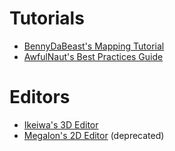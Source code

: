 <!-- TITLE: Mapping -->
<!-- SUBTITLE: Too many anime maps? Not enough anime maps? Ready to take matters into your own hands? You've come to the right place. -->

# Tutorials
* [BennyDaBeast's Mapping Tutorial](https://bsaber.com/benny-custom-mapping/)
* [AwfulNaut's Best Practices Guide](https://bit.ly/2LjbURw)

# Editors
* [Ikeiwa's 3D Editor](https://github.com/Ikeiwa/3D-beatsaber-song-editor/releases)
* [Megalon's 2D Editor](https://github.com/megalon/BeatSaber-UnofficialTrackEditor/releases) (deprecated)
